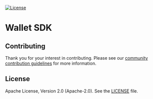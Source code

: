 [![License](https://img.shields.io/badge/License-Apache%202.0-blue.svg)](https://raw.githubusercontent.com/trustbloc/agent-sdk/main/LICENSE)

# Wallet SDK


## Contributing
Thank you for your interest in contributing. Please see our
[community contribution guidelines](https://github.com/trustbloc/community/blob/main/CONTRIBUTING.md) for more information.

## License
Apache License, Version 2.0 (Apache-2.0). See the [LICENSE](LICENSE) file.

